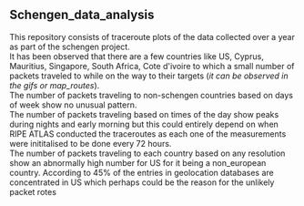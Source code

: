 ## Schengen_data_analysis

This repository consists of traceroute plots of the data collected over a year as part of the schengen project. <br/>
It has been observed that there are a few countries like US, Cyprus, Mauritius, Singapore, South Africa, Cote d'ivoire to which a small number of packets traveled to while on the way to their targets (*it can be observed in the gifs or map_routes*).<br/>
The number of packets traveling to non-schengen countries based on days of week show no unusual pattern.<br/>
The number of packets traveling based on times of the day show peaks during nights and early morning but this could entirely depend on when RIPE ATLAS conducted the traceroutes as each one of the measurements were inititalised to be done every 72 hours.<br/>
The number of packets traveling to each country based on any resolution show an abnormally high number for US for it being a non_european country. According to 45% of the entries in geolocation databases are concentrated in US which perhaps could be the reason for the unlikely packet rotes <br/>
